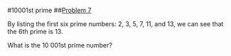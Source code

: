 #10001st prime
##[Problem 7](https://projecteuler.net/problem=7 "To Project Euler page")

By listing the first six prime numbers: 2, 3, 5, 7, 11, and 13, we can see that the 6th prime is 13.

What is the 10 001st prime number?